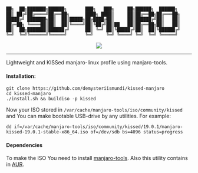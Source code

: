 ```
██╗  ██╗███████╗██████╗       ███╗   ███╗     ██╗██████╗  ██████╗ 
██║ ██╔╝██╔════╝██╔══██╗      ████╗ ████║     ██║██╔══██╗██╔═══██╗
█████╔╝ ███████╗██║  ██║█████╗██╔████╔██║     ██║██████╔╝██║   ██║
██╔═██╗ ╚════██║██║  ██║╚════╝██║╚██╔╝██║██   ██║██╔══██╗██║   ██║
██║  ██╗███████║██████╔╝      ██║ ╚═╝ ██║╚█████╔╝██║  ██║╚██████╔╝
╚═╝  ╚═╝╚══════╝╚═════╝       ╚═╝     ╚═╝ ╚════╝ ╚═╝  ╚═╝ ╚═════╝ 
```

<p align="center">
	<a href="ftp://91.206.14.236/iso/"><img src="https://img.shields.io/badge/kissed--manjaro-download-success"></a>
</p>

---


Lightweight and KISSed manjaro-linux profile using manjaro-tools.


#### Installation:
```
git clone https://github.com/demysteriismundi/kissed-manjaro
cd kissed-manjaro
./install.sh && buildiso -p kissed
```

Now your ISO stored in `/var/cache/manjaro-tools/iso/community/kissed` and You can make bootable USB-drive by any utilities. For example:

```
dd if=/var/cache/manjaro-tools/iso/community/kissed/19.0.1/manjaro-kissed-19.0.1-stable-x86_64.iso of=/dev/sdb bs=4096 status=progress
```

#### Dependencies
To make the ISO You need to install [manjaro-tools](https://gitlab.manjaro.org/tools/development-tools/manjaro-tools). Also this utility contains in [AUR](https://aur.archlinux.org/).
